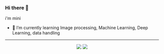 ### Hi there 👋 

i'm mini

- 🌱 I’m currently learning Image processing, Machine Learning, Deep Learning, data handling

---

<p align="center">
<a href="https://blog.naver.com/kimmin2_"><img src="https://img.shields.io/badge/-Tech%20Blog-green"/></a>
<a href="mailto: kimminyi22@gmail.com" title="mini's mail : kimminyi22@gmail.com"><img src="https://img.shields.io/badge/-G%20mail-red"></a>
</p>

<!--
**kim-mini/kim-mini** is a ✨ _special_ ✨ repository because its `README.md` (this file) appears on your GitHub profile.

Here are some ideas to get you started:

- 🔭 I’m currently working on ...
- 🌱 I’m currently learning ...
- 👯 I’m looking to collaborate on ...
- 🤔 I’m looking for help with ...
- 💬 Ask me about ...
- 📫 How to reach me: ...
- 😄 Pronouns: ...
- ⚡ Fun fact: ...
-->
